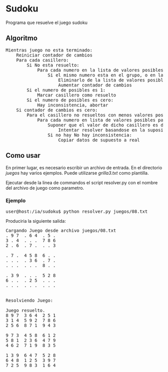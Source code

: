 <h1>Sudoku</h1>

<p>Programa que resuelve el juego sudoku</p>

<h2>Algoritmo</h2>

<pre>Mientras juego no esta terminado:
	Reiniciar contador de cambios
	Para cada casillero:
		Si No esta resuelto:
			Para cada numero en la lista de valores posibles para el casillero:
				Si el mismo numero esta en el grupo, o en la fila, o en la columna :
					Eliminarlo de la lista de valores posibles para el casillero
					Aumentar contador de cambios
		Si el numero de posibles es 1:
			Marcar casillero como resuelto
		Si el numero de posibles es cero:
			Hay inconsistencia, abortar
	Si contador de cambios es cero:
		Para el casillero no resueltos con menos valores posibles:
			Para cada numero en lista de valores posibles para dicho casillero:
				Suponer que el valor de dicho casillero es dicho numero
					Intentar resolver basandose en la suposicion
				Si no hay No hay inconsistencia:
					Copiar datos de supuesto a real
</pre>

<h2>Como usar</h2>
<p>En primer lugar, es necesario escribir un archivo de entrada. En el directorio <em>juegos</em> hay varios ejemplos. Puede utilizarse <em>grilla3.txt</em> como plantilla.</p>
<p>Ejecutar desde la linea de commandos el script resolver.py con el nombre del archivo de juego como parametro.</p>
<h3>Ejemplo</h3>
<pre>user@host:/ia/sudoku$ python resolver.py juegos/08.txt</pre>
<p>Produciria la siguiente salida:</p>
	
<pre>Cargando Juego desde archivo juegos/08.txt
. 9 7  . 6 4  . 5 .  
3 . 4  . . .  7 8 6  
2 . 6  . 7 .  . . 3  

. 7 .  4 5 8  6 . .  
. . .  . 3 6  . 7 .  
. . .  . . .  8 . .  

. 3 9  . . .  5 2 8  
6 . .  . 2 5  . . .  
. . .  . . .  . . .  


Resolviendo Juego:

Juego resuelto.
8 9 7  3 6 4  2 5 1  
3 1 4  5 9 2  7 8 6  
2 5 6  8 7 1  9 4 3  

9 7 3  4 5 8  6 1 2  
5 8 1  2 3 6  4 7 9  
4 6 2  7 1 9  8 3 5  

1 3 9  6 4 7  5 2 8  
6 4 8  1 2 5  3 9 7  
7 2 5  9 8 3  1 6 4  
</pre>

